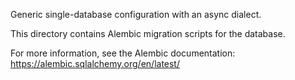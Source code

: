 Generic single-database configuration with an async dialect.

This directory contains Alembic migration scripts for the database.

For more information, see the Alembic documentation:
https://alembic.sqlalchemy.org/en/latest/